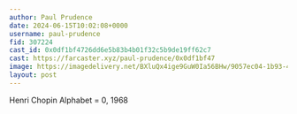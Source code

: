 ```yaml
---
author: Paul Prudence
date: 2024-06-15T10:02:08+0000
username: paul-prudence
fid: 307224
cast_id: 0x0df1bf4726dd6e5b83b4b01f32c5b9de19ff62c7
cast: https://farcaster.xyz/paul-prudence/0x0df1bf47
image: https://imagedelivery.net/BXluQx4ige9GuW0Ia56BHw/9057ec04-1b93-4334-0749-b7c49631ba00/original
layout: post
---
```


Henri Chopin
Alphabet = 0, 1968

<img src='https://imagedelivery.net/BXluQx4ige9GuW0Ia56BHw/9057ec04-1b93-4334-0749-b7c49631ba00/original' alt='' referrerpolicy='no-referrer'/>
